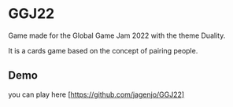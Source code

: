 # GGJ22

Game made for the Global Game Jam 2022 with the theme Duality.

It is a cards game based on the concept of pairing people.

## Demo
you can play here [https://github.com/jagenjo/GGJ22]
